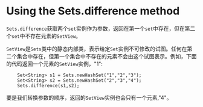 # Using the Sets.difference method
`Sets.difference`获取两个`set`实例作为参数，返回在第一个`set`中存在，但在第二个`set`中不存在元素的`SetView`。

`SetView`是`Sets`类中的静态内部类，表示给定`Set`实例不可修改的试图。任何在第二个集合中存在，但第一个集合中不存在的元素不会由这个试图表示。例如，下面的代码返回一个元素的`SetView`实例，"1":
```‵
    Set<String> s1 = Sets.newHashSet("1","2","3");
    Set<String> s2 = Sets.newHashSet("2","3","4");
    Sets.difference(s1,s2);
```
要是我们转换参数的顺序，返回的`SetView`实例也会只有一个元素,"4"。
